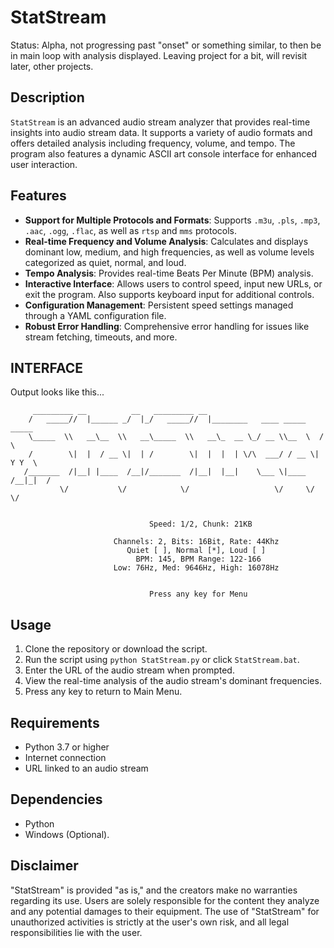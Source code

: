 # StatStream
Status: Alpha, not progressing past "onset" or something similar, to then be in main loop with analysis displayed. Leaving project for a bit, will revisit later, other projects.

## Description
`StatStream` is an advanced audio stream analyzer that provides real-time insights into audio stream data. It supports a variety of audio formats and offers detailed analysis including frequency, volume, and tempo. The program also features a dynamic ASCII art console interface for enhanced user interaction.

## Features
- **Support for Multiple Protocols and Formats**: Supports `.m3u`, `.pls`, `.mp3`, `.aac`, `.ogg`, `.flac`, as well as `rtsp` and `mms` protocols.
- **Real-time Frequency and Volume Analysis**: Calculates and displays dominant low, medium, and high frequencies, as well as volume levels categorized as quiet, normal, and loud.
- **Tempo Analysis**: Provides real-time Beats Per Minute (BPM) analysis.
- **Interactive Interface**: Allows users to control speed, input new URLs, or exit the program. Also supports keyboard input for additional controls.
- **Configuration Management**: Persistent speed settings managed through a YAML configuration file.
- **Robust Error Handling**: Comprehensive error handling for issues like stream fetching, timeouts, and more.


## INTERFACE
Output looks like this...

```
     _________ __          __   _________ __                                 
    /   _____//  |______ _/  |_/   _____//  |________   ____ _____    _____  
    \_____  \\   __\__  \\   __\_____  \\   __\_  __ \_/ __ \\__  \  /     \ 
    /        \|  |  / __ \|  | /        \|  |  |  | \/\  ___/ / __ \|  Y Y  \
   /_______  /|__| |____  /__|/_______  /|__|  |__|    \___ \|____  /__|_|  /
           \/           \/            \/                   \/     \/      \/ 


                               Speed: 1/2, Chunk: 21KB

                       Channels: 2, Bits: 16Bit, Rate: 44Khz
                          Quiet [ ], Normal [*], Loud [ ]
                            BPM: 145, BPM Range: 122-166
                       Low: 76Hz, Med: 9646Hz, High: 16078Hz


                               Press any key for Menu

```


## Usage
1. Clone the repository or download the script.
2. Run the script using `python StatStream.py` or click `StatStream.bat`.
3. Enter the URL of the audio stream when prompted.
4. View the real-time analysis of the audio stream's dominant frequencies.
5. Press any key to return to Main Menu.


## Requirements
- Python 3.7 or higher
- Internet connection
- URL linked to an audio stream

## Dependencies
- Python
- Windows (Optional).

## Disclaimer
"StatStream" is provided "as is," and the creators make no warranties regarding its use. Users are solely responsible for the content they analyze and any potential damages to their equipment. The use of "StatStream" for unauthorized activities is strictly at the user's own risk, and all legal responsibilities lie with the user.
